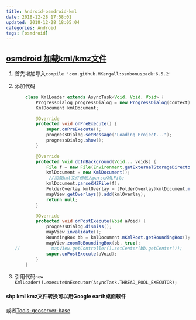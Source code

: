 ```yaml
---
title: Android-osmdroid-kml
date: 2018-12-28 17:58:01
updated: 2018-12-28 18:05:04
categories: Android
tags: [osmdroid]
---
```


## [osmdroid 加载kml/kmz文件](https://github.com/MKergall/osmbonuspack/wiki/Tutorial_4)

1. 首先增加导入`compile 'com.github.MKergall:osmbonuspack:6.5.2'`

2. 添加代码

   ```java
       class KmlLoader extends AsyncTask<Void, Void, Void> {
           ProgressDialog progressDialog = new ProgressDialog(context);
           KmlDocument kmlDocument;
   
           @Override
           protected void onPreExecute() {
               super.onPreExecute();
               progressDialog.setMessage("Loading Project...");
               progressDialog.show();
           }
   
           @Override
           protected Void doInBackground(Void... voids) {
               File f = new File(Environment.getExternalStorageDirectory().getAbsolutePath() + "/osmdroid/"+Config.KMLFILENAME);
               kmlDocument = new KmlDocument();
              	//加载kml文件修改为parseKMLFile
               kmlDocument.parseKMZFile(f);
               FolderOverlay kmlOverlay = (FolderOverlay)kmlDocument.mKmlRoot.buildOverlay(mapView, null, null,kmlDocument);
               mapView.getOverlays().add(kmlOverlay);
               return null;
           }
   
           @Override
           protected void onPostExecute(Void aVoid) {
               progressDialog.dismiss();
               mapView.invalidate();
               BoundingBox bb = kmlDocument.mKmlRoot.getBoundingBox();
               mapView.zoomToBoundingBox(bb, true);
   //            mapView.getController().setCenter(bb.getCenter());
               super.onPostExecute(aVoid);
           }
       }
   ```

3. 引用代码`new KmlLoader().executeOnExecutor(AsyncTask.THREAD_POOL_EXECUTOR);`

#### shp  kml kmz文件转换可以用Google earth桌面软件

或者[Tools-geoserver-base](http://blog.iexxk.com/2018/08/17/Tools-geoserver-base/)


